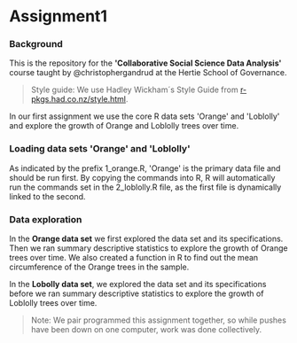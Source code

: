 Assignment1
===========


### Background
This is the repository for the **'Collaborative Social Science Data Analysis'** course taught by @christophergandrud at the Hertie School of Governance.

> Style guide: We use Hadley Wickham´s Style Guide from <a href="r-pkgs.had.co.nz/style.html">r-pkgs.had.co.nz/style.html</a>.

In our first assignment we use the core R data sets 'Orange' and 'Loblolly' and explore the growth of Orange and Loblolly trees over time.

### Loading data sets 'Orange' and 'Loblolly'
As indicated by the prefix 1_orange.R, 'Orange' is the primary data file and should be run first. By copying the commands into R, R will automatically run the commands set in the 2_loblolly.R file, as the first file is dynamically linked to the second.

### Data exploration
In the **Orange data set** we first explored the data set and its specifications. Then we ran summary descriptive statistics to explore the growth of Orange trees over time. We also created a function in R to find out the mean circumference of the Orange trees in the sample.

In the **Lobolly data set**, we explored the data set and its specifications before we ran summary descriptive statistics to explore the growth of Loblolly trees over time.

> Note: We pair programmed this assignment together, so while pushes have been down on one computer, work was done collectively.
